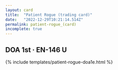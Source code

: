 ```yaml
---
layout: card
title:  "Patient Rogue (trading card)"
date:   "2022-12-29T10:21:14.514Z"
permalink: patient-rogue_(card)
incomplete: true
---
```


## DOA 1st &middot; EN-146 U

{% include templates/patient-rogue-doa1e.html %}
